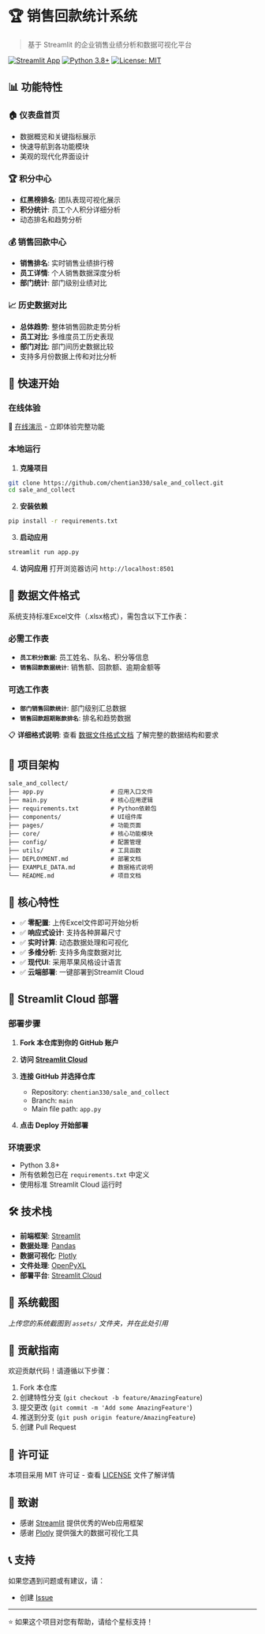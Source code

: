 # 🏆 销售回款统计系统

> 基于 Streamlit 的企业销售业绩分析和数据可视化平台

[![Streamlit App](https://static.streamlit.io/badges/streamlit_badge_black_white.svg)](https://github.com/chentian330/sale_and_collect)
[![Python 3.8+](https://img.shields.io/badge/python-3.8+-blue.svg)](https://www.python.org/downloads/)
[![License: MIT](https://img.shields.io/badge/License-MIT-yellow.svg)](https://opensource.org/licenses/MIT)

## 📊 功能特性

### 🏠 仪表盘首页
- 数据概览和关键指标展示
- 快速导航到各功能模块
- 美观的现代化界面设计

### 🏆 积分中心
- **红黑榜排名**: 团队表现可视化展示
- **积分统计**: 员工个人积分详细分析
- 动态排名和趋势分析

### 💰 销售回款中心
- **销售排名**: 实时销售业绩排行榜
- **员工详情**: 个人销售数据深度分析
- **部门统计**: 部门级别业绩对比

### 📈 历史数据对比
- **总体趋势**: 整体销售回款走势分析
- **员工对比**: 多维度员工历史表现
- **部门对比**: 部门间历史数据比较
- 支持多月份数据上传和对比分析

## 🚀 快速开始

### 在线体验
📱 [在线演示](https://sale-and-collect.streamlit.app) - 立即体验完整功能

### 本地运行

1. **克隆项目**
```bash
git clone https://github.com/chentian330/sale_and_collect.git
cd sale_and_collect
```

2. **安装依赖**
```bash
pip install -r requirements.txt
```

3. **启动应用**
```bash
streamlit run app.py
```

4. **访问应用**
打开浏览器访问 `http://localhost:8501`

## 📁 数据文件格式

系统支持标准Excel文件（.xlsx格式），需包含以下工作表：

### 必需工作表
- **`员工积分数据`**: 员工姓名、队名、积分等信息
- **`销售回款数据统计`**: 销售额、回款额、逾期金额等

### 可选工作表
- **`部门销售回款统计`**: 部门级别汇总数据
- **`销售回款超期账款排名`**: 排名和趋势数据

📋 **详细格式说明**: 查看 [数据文件格式文档](EXAMPLE_DATA.md) 了解完整的数据结构和要求

## 🎯 项目架构

```
sale_and_collect/
├── app.py                   # 应用入口文件
├── main.py                  # 核心应用逻辑
├── requirements.txt         # Python依赖包
├── components/              # UI组件库
├── pages/                   # 功能页面
├── core/                    # 核心功能模块
├── config/                  # 配置管理
├── utils/                   # 工具函数
├── DEPLOYMENT.md            # 部署文档
├── EXAMPLE_DATA.md          # 数据格式说明
└── README.md                # 项目文档
```

## 🌟 核心特性

- ✅ **零配置**: 上传Excel文件即可开始分析
- ✅ **响应式设计**: 支持各种屏幕尺寸
- ✅ **实时计算**: 动态数据处理和可视化
- ✅ **多维分析**: 支持多角度数据对比
- ✅ **现代UI**: 采用苹果风格设计语言
- ✅ **云端部署**: 一键部署到Streamlit Cloud

## 🚀 Streamlit Cloud 部署

### 部署步骤

1. **Fork 本仓库到你的 GitHub 账户**

2. **访问 [Streamlit Cloud](https://streamlit.io/cloud)**

3. **连接 GitHub 并选择仓库**
   - Repository: `chentian330/sale_and_collect`
   - Branch: `main`
   - Main file path: `app.py`

4. **点击 Deploy 开始部署**

### 环境要求
- Python 3.8+
- 所有依赖包已在 `requirements.txt` 中定义
- 使用标准 Streamlit Cloud 运行时

## 🛠️ 技术栈

- **前端框架**: [Streamlit](https://streamlit.io/)
- **数据处理**: [Pandas](https://pandas.pydata.org/)
- **数据可视化**: [Plotly](https://plotly.com/python/)
- **文件处理**: [OpenPyXL](https://openpyxl.readthedocs.io/)
- **部署平台**: [Streamlit Cloud](https://streamlit.io/cloud)

## 📸 系统截图

<!-- 添加实际截图 -->
*上传您的系统截图到 `assets/` 文件夹，并在此处引用*

## 🤝 贡献指南

欢迎贡献代码！请遵循以下步骤：

1. Fork 本仓库
2. 创建特性分支 (`git checkout -b feature/AmazingFeature`)
3. 提交更改 (`git commit -m 'Add some AmazingFeature'`)
4. 推送到分支 (`git push origin feature/AmazingFeature`)
5. 创建 Pull Request

## 📄 许可证

本项目采用 MIT 许可证 - 查看 [LICENSE](LICENSE) 文件了解详情

## 🙏 致谢

- 感谢 [Streamlit](https://streamlit.io/) 提供优秀的Web应用框架
- 感谢 [Plotly](https://plotly.com/) 提供强大的数据可视化工具

## 📞 支持

如果您遇到问题或有建议，请：
- 创建 [Issue](https://github.com/chentian330/sale_and_collect/issues)

---

⭐ 如果这个项目对您有帮助，请给个星标支持！ 